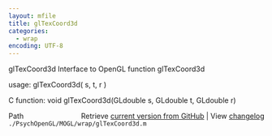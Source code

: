 ```yaml
---
layout: mfile
title: glTexCoord3d
categories:
  - wrap
encoding: UTF-8
---
```


glTexCoord3d  Interface to OpenGL function glTexCoord3d  

usage:  glTexCoord3d( s, t, r )  

C function:  void glTexCoord3d(GLdouble s, GLdouble t, GLdouble r)  


<div class="code_header" style="text-align:right;">
  <span style="float:left;">Path&nbsp;&nbsp;</span> <span class="counter">Retrieve <a href=
  "https://raw.github.com/Psychtoolbox-3/Psychtoolbox-3/beta/./PsychOpenGL/MOGL/wrap/glTexCoord3d.m">current version from GitHub</a> | View <a href=
  "https://github.com/Psychtoolbox-3/Psychtoolbox-3/commits/beta/./PsychOpenGL/MOGL/wrap/glTexCoord3d.m">changelog</a></span>
</div>
<div class="code">
  <code>./PsychOpenGL/MOGL/wrap/glTexCoord3d.m</code>
</div>
